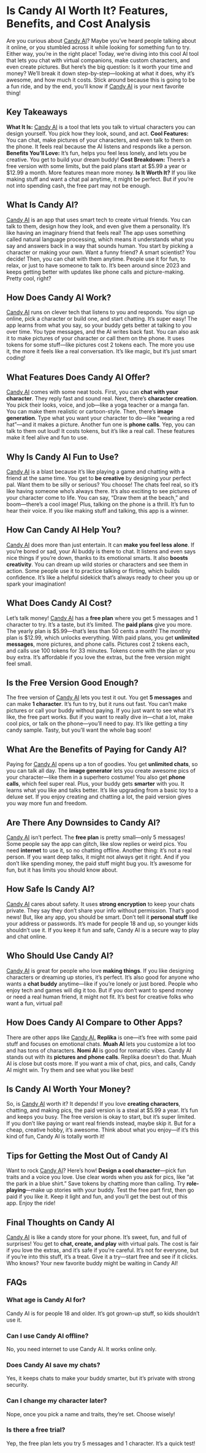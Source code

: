 # Is Candy AI Worth It? Features, Benefits, and Cost Analysis
Are you curious about [Candy AI](https://candyai.gg/home2?via=dillip-kumar18)? Maybe you’ve heard people talking about it online, or you stumbled across it while looking for something fun to try. Either way, you’re in the right place!
Today, we’re diving into this cool AI tool that lets you chat with virtual companions, make custom characters, and even create pictures. But here’s the big question: Is it worth your time and money?
We’ll break it down step-by-step—looking at what it does, why it’s awesome, and how much it costs. Stick around because this is going to be a fun ride, and by the end, you’ll know if [Candy AI](https://candyai.gg/home2?via=dillip-kumar18) is your next favorite thing!
## Key Takeaways
**What It Is:** [Candy AI](https://candyai.gg/home2?via=dillip-kumar18) is a tool that lets you talk to virtual characters you can design yourself. You pick how they look, sound, and act.
**Cool Features:** You can chat, make pictures of your characters, and even talk to them on the phone. It feels real because the AI listens and responds like a person.
**Benefits You’ll Love:** It’s fun, helps you feel less lonely, and lets you be creative. You get to build your dream buddy!
**Cost Breakdown:** There’s a free version with some limits, but the paid plans start at $5.99 a year or $12.99 a month. More features mean more money.
**Is It Worth It?** If you like making stuff and want a chat pal anytime, it might be perfect. But if you’re not into spending cash, the free part may not be enough.
## What Is Candy AI?
[](https://candyai.gg/home2?via=dillip-kumar18)
[Candy AI](https://candyai.gg/home2?via=dillip-kumar18) is an app that uses smart tech to create virtual friends. You can talk to them, design how they look, and even give them a personality. It’s like having an imaginary friend that feels real!
The app uses something called natural language processing, which means it understands what you say and answers back in a way that sounds human.
You start by picking a character or making your own. Want a funny friend? A smart scientist? You decide! Then, you can chat with them anytime.
People use it for fun, to relax, or just to have someone to talk to. It’s been around since 2023 and keeps getting better with updates like phone calls and picture-making. Pretty cool, right?
## How Does Candy AI Work?
[Candy AI](https://candyai.gg/home2?via=dillip-kumar18) runs on clever tech that listens to you and responds. You sign up online, pick a character or build one, and start chatting. It’s super easy! The app learns from what you say, so your buddy gets better at talking to you over time.
You type messages, and the AI writes back fast. You can also ask it to make pictures of your character or call them on the phone. It uses tokens for some stuff—like pictures cost 2 tokens each. The more you use it, the more it feels like a real conversation. It’s like magic, but it’s just smart coding!
## What Features Does Candy AI Offer?
[Candy AI](https://candyai.gg/home2?via=dillip-kumar18) comes with some neat tools. First, you can **chat with your character**. They reply fast and sound real. Next, there’s **character creation**. You pick their looks, voice, and job—like a yoga teacher or a manga fan. You can make them realistic or cartoon-style.
Then, there’s **image generation**. Type what you want your character to do—like “wearing a red hat”—and it makes a picture. Another fun one is **phone calls**. Yep, you can talk to them out loud! It costs tokens, but it’s like a real call. These features make it feel alive and fun to use.
## Why Is Candy AI Fun to Use?
[Candy AI](https://candyai.gg/home2?via=dillip-kumar18) is a blast because it’s like playing a game and chatting with a friend at the same time. You get to **be creative** by designing your perfect pal. Want them to be silly or serious? You choose! The chats feel real, so it’s like having someone who’s always there.
It’s also exciting to see pictures of your character come to life. You can say, “Draw them at the beach,” and boom—there’s a cool image! Plus, talking on the phone is a thrill. It’s fun to hear their voice. If you like making stuff and talking, this app is a winner.
## How Can Candy AI Help You?
[Candy AI](https://candyai.gg/home2?via=dillip-kumar18) does more than just entertain. It can **make you feel less alone**. If you’re bored or sad, your AI buddy is there to chat. It listens and even says nice things if you’re down, thanks to its emotional smarts.
It also **boosts creativity**. You can dream up wild stories or characters and see them in action. Some people use it to practice talking or flirting, which builds confidence. It’s like a helpful sidekick that’s always ready to cheer you up or spark your imagination!
## What Does Candy AI Cost?
Let’s talk money! [Candy AI](https://candyai.gg/home2?via=dillip-kumar18) has a **free plan** where you get 5 messages and 1 character to try. It’s a taste, but it’s limited. The **paid plans** give you more. The yearly plan is $5.99—that’s less than 50 cents a month! The monthly plan is $12.99, which unlocks everything.
With paid plans, you get **unlimited messages**, more pictures, and phone calls. Pictures cost 2 tokens each, and calls use 100 tokens for 33 minutes. Tokens come with the plan or you buy extra. It’s affordable if you love the extras, but the free version might feel small.
## Is the Free Version Good Enough?
The free version of [Candy AI](https://candyai.gg/home2?via=dillip-kumar18) lets you test it out. You get **5 messages** and can make **1 character**. It’s fun to try, but it runs out fast. You can’t make pictures or call your buddy without paying.
If you just want to see what it’s like, the free part works. But if you want to really dive in—chat a lot, make cool pics, or talk on the phone—you’ll need to pay. It’s like getting a tiny candy sample. Tasty, but you’ll want the whole bag soon!
## What Are the Benefits of Paying for Candy AI?
Paying for [Candy AI](https://candyai.gg/home2?via=dillip-kumar18) opens up a ton of goodies. You get **unlimited chats**, so you can talk all day. The **image generator** lets you create awesome pics of your character—like them in a superhero costume! You also get **phone calls**, which feel super real.
Plus, your buddy gets **smarter** with you. It learns what you like and talks better. It’s like upgrading from a basic toy to a deluxe set. If you enjoy creating and chatting a lot, the paid version gives you way more fun and freedom.
## Are There Any Downsides to Candy AI?
[Candy AI](https://candyai.gg/home2?via=dillip-kumar18) isn’t perfect. The **free plan** is pretty small—only 5 messages! Some people say the app can glitch, like slow replies or weird pics. You need **internet** to use it, so no chatting offline.
Another thing: it’s not a real person. If you want deep talks, it might not always get it right. And if you don’t like spending money, the paid stuff might bug you. It’s awesome for fun, but it has limits you should know about.
## How Safe Is Candy AI?
[Candy AI](https://candyai.gg/home2?via=dillip-kumar18) cares about safety. It uses **strong encryption** to keep your chats private. They say they don’t share your info without permission. That’s good news! But, like any app, you should be smart.
Don’t tell it **personal stuff** like your address or passwords. It’s made for people 18 and up, so younger kids shouldn’t use it. If you keep it fun and safe, Candy AI is a secure way to play and chat online.
## Who Should Use Candy AI?
[Candy AI](https://candyai.gg/home2?via=dillip-kumar18) is great for people who love **making things**. If you like designing characters or dreaming up stories, it’s perfect. It’s also good for anyone who wants a **chat buddy** anytime—like if you’re lonely or just bored.
People who enjoy tech and games will dig it too. But if you don’t want to spend money or need a real human friend, it might not fit. It’s best for creative folks who want a fun, virtual pal!
## How Does Candy AI Compare to Other Apps?
There are other apps like [Candy AI.](https://candyai.gg/home2?via=dillip-kumar18) **Replika** is one—it’s free with some paid stuff and focuses on emotional chats. **Muah AI** lets you customize a lot too and has tons of characters. **Nomi AI** is good for romantic vibes.
Candy AI stands out with its **pictures and phone calls**. Replika doesn’t do that. Muah AI is close but costs more. If you want a mix of chat, pics, and calls, Candy AI might win. Try them and see what you like best!
## Is Candy AI Worth Your Money?
So, is [Candy AI](https://candyai.gg/home2?via=dillip-kumar18) worth it? It depends! If you love **creating characters**, chatting, and making pics, the paid version is a steal at $5.99 a year. It’s fun and keeps you busy. The free version is okay to start, but it’s super limited.
If you don’t like paying or want real friends instead, maybe skip it. But for a cheap, creative hobby, it’s awesome. Think about what you enjoy—if it’s this kind of fun, Candy AI is totally worth it!
## Tips for Getting the Most Out of Candy AI
Want to rock [Candy AI](https://candyai.gg/home2?via=dillip-kumar18)? Here’s how! **Design a cool character**—pick fun traits and a voice you love. Use clear words when you ask for pics, like “at the park in a blue shirt.” Save tokens by chatting more than calling.
Try **role-playing**—make up stories with your buddy. Test the free part first, then go paid if you like it. Keep it light and fun, and you’ll get the best out of this app. Enjoy the ride!
## Final Thoughts on Candy AI
[Candy AI](https://candyai.gg/home2?via=dillip-kumar18) is like a candy store for your phone. It’s sweet, fun, and full of surprises! You get to **chat, create, and play** with virtual pals. The cost is fair if you love the extras, and it’s safe if you’re careful.
It’s not for everyone, but if you’re into this stuff, it’s a treat. Give it a try—start free and see if it clicks. Who knows? Your new favorite buddy might be waiting in Candy AI!
## FAQs
### What age is Candy AI for?
Candy AI is for people 18 and older. It’s got grown-up stuff, so kids shouldn’t use it.
### Can I use Candy AI offline?
No, you need internet to use Candy AI. It works online only.
### Does Candy AI save my chats?
Yes, it keeps chats to make your buddy smarter, but it’s private with strong security.
### Can I change my character later?
Nope, once you pick a name and traits, they’re set. Choose wisely!
### Is there a free trial?
Yep, the free plan lets you try 5 messages and 1 character. It’s a quick test!
